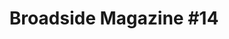 ---
category: James Meredith Enrolment
image:  media/images/broadside_issue_14.jpg  
title: 'Broadside Magazine #14'
subject: Civil Rights Movement
description: Magazine article of a competition for a song to be written about James Meredith enrolling into Mississippi University
creator: Broadside Magazine
publisher: Broadside Magazine
year: 1962
format: Scan PDF image of Magazine page
source: https://singout.org/broadside/issues-p1/#
language: English
rights: Broadside Magazine
index: 4
---